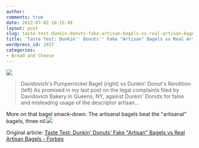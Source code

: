 ```yaml
---
author:
comments: true
date: 2012-07-02 10:15:49
layout: post
slug: taste-test-dunkin-donuts-fake-artisan-bagels-vs-real-artisan-bagels
title: 'Taste Test: Dunkin'' Donuts'' Fake "Artisan" Bagels vs Real Artisan Bagels'
wordpress_id: 2837
categories:
- Bread and Cheese
---
```


![](http://img.scoop.it/LJMwK3inBh17zw84QbkosTl72eJkfbmt4t8yenImKBV9ip2J1EIeUzA9paTSgKmv)  

> Davidovich's Pumpernickel Bagel (right) vs Dunkin' Donut's Rendition (left) As promised in my last post on the legal complaints filed by Davidovich Bakery in Queens, NY, against Dunkin' Donuts for false and misleading usage of the descriptor artisan...

More on that bagel smack-down. The artisanal bagels beat the "artisanal" bagels, three nil.![](http://www.scoop.it/rv?p=1679461499&tp=Topic)

Original article: [Taste Test: Dunkin' Donuts' Fake "Artisan" Bagels vs Real Artisan Bagels - Forbes](http://www.forbes.com/sites/nadiaarumugam/2012/04/26/taste-test-dunkin-donuts-fake-artisan-bagels-vs-real-artisan-bagels/)
